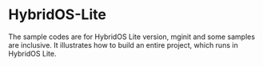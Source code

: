 # HybridOS-Lite

The sample codes are for HybridOS Lite version, mginit and some samples are inclusive.
It illustrates how to build an entire project, which runs in HybridOS Lite.
 
